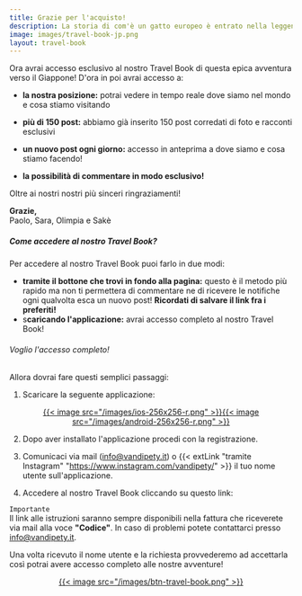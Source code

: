```yaml
---
title: Grazie per l'acquisto!
description: La storia di com'è un gatto europeo è entrato nella leggenda
image: images/travel-book-jp.png
layout: travel-book
---
```


Ora avrai accesso esclusivo al nostro Travel Book di questa epica avventura verso il Giappone!
D'ora in poi avrai accesso a:

- **la nostra posizione:** potrai vedere in tempo reale dove siamo nel mondo e cosa stiamo visitando

- **più di 150 post:** abbiamo già inserito 150 post corredati di foto e racconti esclusivi 

- **un nuovo post ogni giorno:** accesso in anteprima a dove siamo e cosa stiamo facendo!

- **la possibilità di commentare in modo esclusivo!**

Oltre ai nostri nostri più sinceri ringraziamenti! 

**Grazie,**  
Paolo, Sara, Olimpia e Sakè

##### Come accedere al nostro Travel Book?

Per accedere al nostro Travel Book puoi farlo in due modi:
- **tramite il bottone che trovi in fondo alla pagina:** questo è il metodo più rapido ma non ti permettera di commentare ne di ricevere le notifiche ogni qualvolta esca un nuovo post! **Ricordati di salvare il link fra i preferiti!**
- s**caricando l'applicazione:** avrai accesso completo al nostro Travel Book!

###### Voglio l'accesso completo!
Allora dovrai fare questi semplici passaggi:

1. Scaricare la seguente applicazione:

<div style="text-align: center">
<a href="https://apps.apple.com/us/app/polarsteps-travel-tracker/id947925763" target="_blank">{{< image src="/images/ios-256x256-r.png" >}}</a><a href="https://play.google.com/store/apps/details?id=com.polarsteps" target="_blank">{{< image src="/images/android-256x256-r.png" >}}</a> 
</div>

2. Dopo aver installato l'applicazione procedi con la registrazione.

3. Comunicaci via mail (<a href="mailto:info@vandipety.it" target="_self" rel="noopener" >info@vandipety.it</a>) o {{< extLink "tramite Instagram" "https://www.instagram.com/vandipety/" >}} il tuo nome utente sull'applicazione.
   
4. Accedere al nostro Travel Book cliccando su questo link:

`Importante`  
Il link alle istruzioni saranno sempre disponibili nella fattura che riceverete via mail alla voce **"Codice"**. In caso di problemi potete contattarci presso <a href="mailto:info@vandipety.it" target="_self" rel="noopener" >info@vandipety.it</a>.

Una volta ricevuto il nome utente e la richiesta provvederemo ad accettarla così potrai avere accesso completo alle nostre avventure!

<div style="text-align: center">
<a id="btnAction" href="" target="_blank">{{< image src="/images/btn-travel-book.png" >}}</a> 
</div>
